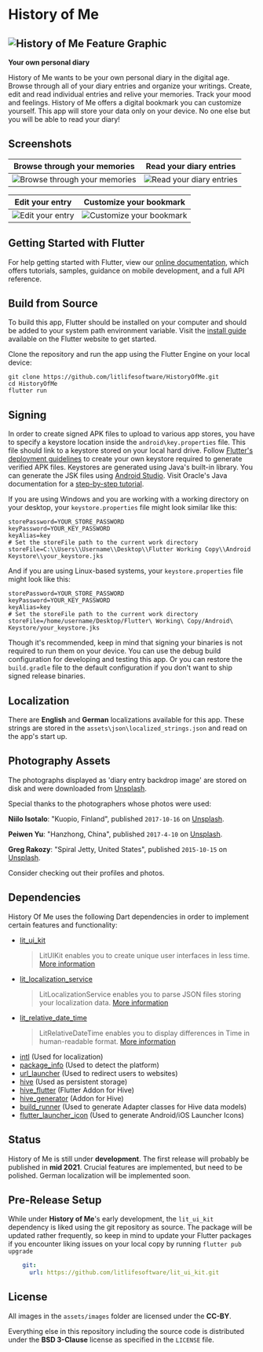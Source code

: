 # History of Me

## ![History of Me Feature Graphic](assets/misc/Google_Playstore_Promo_Image_2.png "History of Me Feature Graphic")

**Your own personal diary**

History of Me wants to be your own personal diary in the digital age. Browse through all of your diary entries and organize your writings. Create, edit and read individual entries and relive your memories. Track your mood and feelings. History of Me offers a digital bookmark you can customize yourself. This app will store your data only on your device. No one else but you will be able to read your diary!

## Screenshots

| Browse through your memories                                                                               | Read your diary entries                                                                          |
| ---------------------------------------------------------------------------------------------------------- | ------------------------------------------------------------------------------------------------ |
| ![Browse through your memories](assets/misc/History_Of_Me_Screenshot_1.png "Browse through your memories") | ![Read your diary entries](assets/misc/History_Of_Me_Screenshot_2.png "Read your diary entries") |

| Edit your entry                                                                  | Customize your bookmark                                                                          |
| -------------------------------------------------------------------------------- | ------------------------------------------------------------------------------------------------ |
| ![Edit your entry](assets/misc/History_Of_Me_Screenshot_5.png "Edit your entry") | ![Customize your bookmark](assets/misc/History_Of_Me_Screenshot_4.png "Customize your bookmark") |

## Getting Started with Flutter

For help getting started with Flutter, view our
[online documentation](https://flutter.dev/docs), which offers tutorials,
samples, guidance on mobile development, and a full API reference.

## Build from Source

To build this app, Flutter should be installed on your computer and should be added to your system path environment variable. Visit the [install guide](https://flutter.io/docs/get-started/install) available on the Flutter website to get started.

Clone the repository and run the app using the Flutter Engine on your local device:

```
git clone https://github.com/litlifesoftware/HistoryOfMe.git
cd HistoryOfMe
flutter run
```

## Signing

In order to create signed APK files to upload to various app stores, you have to specify a keystore location inside the `android\key.properties` file. This file should link to a keystore stored on your local hard drive. Follow [Flutter's deployment guidelines](https://flutter.dev/docs/deployment/android#create-a-keystore) to create your own keystore required to generate verified APK files. Keystores are generated using Java's built-in library. You can generate the JSK files using [Android Studio](https://developer.android.com/studio/publish/app-signing#generate-key). Visit Oracle's Java documentation for a [step-by-step tutorial](https://docs.oracle.com/cd/E19509-01/820-3503/ggfen/index.html).

If you are using Windows and you are working with a working directory on your desktop, your `keystore.properties` file might look similar like this:

```properties
storePassword=YOUR_STORE_PASSWORD
keyPassword=YOUR_KEY_PASSWORD
keyAlias=key
# Set the storeFile path to the current work directory
storeFile=C:\\Users\\Username\\Desktop\\Flutter Working Copy\\Android Keystore\\your_keystore.jks
```

And if you are using Linux-based systems, your `keystore.properties` file might look like this:
```properties
storePassword=YOUR_STORE_PASSWORD
keyPassword=YOUR_KEY_PASSWORD
keyAlias=key
# Set the storeFile path to the current work directory
storeFile=/home/username/Desktop/Flutter\ Working\ Copy/Android\ Keystore/your_keystore.jks
```

Though it's recommended, keep in mind that signing your binaries is not required to run them on your device. You can use the debug build configuration for developing and testing this app. Or you can restore the `build.gradle` file to the default configuration if you don't want to ship signed release binaries.

## Localization

There are **English** and **German** localizations available for this app. These strings are stored in the `assets\json\localized_strings.json` and read on the app's start up.

## Photography Assets

The photographs displayed as 'diary entry backdrop image' are stored on disk and were downloaded from [Unsplash](https://www.unsplash.com/).

Special thanks to the photographers whose photos were used:

**Niilo Isotalo**: "Kuopio, Finland", published `2017-10-16` on [Unsplash](https://unsplash.com/photos/-BZc9Ee1qo0).

**Peiwen Yu**: "Hanzhong, China", published `2017-4-10` on [Unsplash](https://unsplash.com/photos/Etpd8Le6b8E).

**Greg Rakozy**: "Spiral Jetty, United States", published `2015-10-15` on [Unsplash](https://unsplash.com/photos/oMpAz-DN-9I).

Consider checking out their profiles and photos.

## Dependencies

History Of Me uses the following Dart dependencies in order to implement certain
features and functionality:

- [lit_ui_kit](https://pub.dev/packages/lit_ui_kit)
  > LitUIKit enables you to create unique user interfaces in less time. [More information](https://www.github.com/litlifesoftware/lit_ui_kit)
- [lit_localization_service](https://pub.dev/packages/lit_localization_service)
  > LitLocalizationService enables you to parse JSON files storing your localization data. [More information](https://www.github.com/litlifesoftware/lit_localization_service)
- [lit_relative_date_time](https://pub.dev/packages/lit_relative_date_time)
  > LitRelativeDateTime enables you to display differences in Time in human-readable format. [More information](https://www.github.com/litlifesoftware/lit_relative_date_time)
- [intl](https://pub.dev/packages/intl) (Used for localization)
- [package_info](https://pub.dev/packages/package_info) (Used to detect the platform)
- [url_launcher](https://pub.dev/packages/url_launcher) (Used to
  redirect users to websites)
- [hive](https://pub.dev/packages/hive) (Used as persistent storage)
- [hive_flutter](https://pub.dev/packages/hive_flutter) (Flutter Addon for Hive)
- [hive_generator](https://pub.dev/packages/hive_generator) (Addon for Hive)
- [build_runner](https://pub.dev/packages/build_runner) (Used to generate Adapter classes for Hive data models)
- [flutter_launcher_icon](https://pub.dev/packages/flutter_launcher_icons) (Used to generate Android/iOS Launcher Icons)

## Status

History of Me is still under **development**. The first release will probably be published in **mid 2021**. Crucial features are implemented, but need to be polished. German localization will be implemented soon.

## Pre-Release Setup

While under **History of Me**'s early development, the `lit_ui_kit` dependency is liked using the git repository as source. The package will be updated rather frequently, so keep in mind to update your Flutter packages if you encounter liking issues on your local copy by running
`flutter pub upgrade`

```yaml
    git: 
      url: https://github.com/litlifesoftware/lit_ui_kit.git
```

## License

All images in the `assets/images` folder are licensed under the **CC-BY**.

Everything else in this repository including the source code is distributed under the
**BSD 3-Clause** license as specified in the `LICENSE` file.